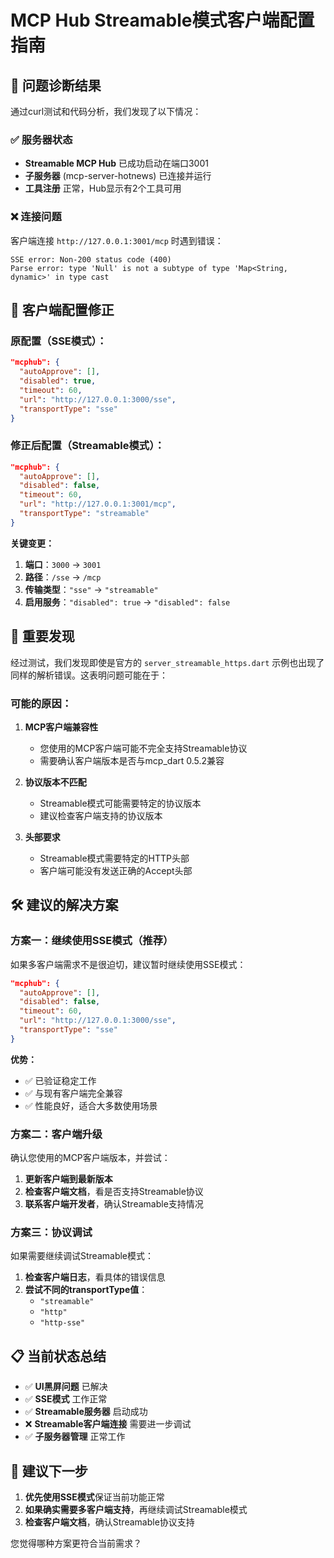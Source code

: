 # MCP Hub Streamable模式客户端配置指南

## 🎯 问题诊断结果

通过curl测试和代码分析，我们发现了以下情况：

### ✅ 服务器状态
- **Streamable MCP Hub** 已成功启动在端口3001
- **子服务器** (mcp-server-hotnews) 已连接并运行
- **工具注册** 正常，Hub显示有2个工具可用

### ❌ 连接问题
客户端连接 `http://127.0.0.1:3001/mcp` 时遇到错误：
```
SSE error: Non-200 status code (400)
Parse error: type 'Null' is not a subtype of type 'Map<String, dynamic>' in type cast
```

## 🔧 客户端配置修正

### 原配置（SSE模式）：
```json
"mcphub": {
  "autoApprove": [],
  "disabled": true,
  "timeout": 60,
  "url": "http://127.0.0.1:3000/sse",
  "transportType": "sse"
}
```

### 修正后配置（Streamable模式）：
```json
"mcphub": {
  "autoApprove": [],
  "disabled": false,
  "timeout": 60,
  "url": "http://127.0.0.1:3001/mcp",
  "transportType": "streamable"
}
```

**关键变更：**
1. **端口**：`3000` → `3001`
2. **路径**：`/sse` → `/mcp`
3. **传输类型**：`"sse"` → `"streamable"`
4. **启用服务**：`"disabled": true` → `"disabled": false`

## 🚨 重要发现

经过测试，我们发现即使是官方的 `server_streamable_https.dart` 示例也出现了同样的解析错误。这表明问题可能在于：

### 可能的原因：

1. **MCP客户端兼容性**
   - 您使用的MCP客户端可能不完全支持Streamable协议
   - 需要确认客户端版本是否与mcp_dart 0.5.2兼容

2. **协议版本不匹配**
   - Streamable模式可能需要特定的协议版本
   - 建议检查客户端支持的协议版本

3. **头部要求**
   - Streamable模式需要特定的HTTP头部
   - 客户端可能没有发送正确的Accept头部

## 🛠️ 建议的解决方案

### 方案一：继续使用SSE模式（推荐）
如果多客户端需求不是很迫切，建议暂时继续使用SSE模式：

```json
"mcphub": {
  "autoApprove": [],
  "disabled": false,
  "timeout": 60,
  "url": "http://127.0.0.1:3000/sse",
  "transportType": "sse"
}
```

**优势：**
- ✅ 已验证稳定工作
- ✅ 与现有客户端完全兼容
- ✅ 性能良好，适合大多数使用场景

### 方案二：客户端升级
确认您使用的MCP客户端版本，并尝试：

1. **更新客户端到最新版本**
2. **检查客户端文档**，看是否支持Streamable协议
3. **联系客户端开发者**，确认Streamable支持情况

### 方案三：协议调试
如果需要继续调试Streamable模式：

1. **检查客户端日志**，看具体的错误信息
2. **尝试不同的transportType值**：
   - `"streamable"`
   - `"http"`
   - `"http-sse"`

## 📋 当前状态总结

- ✅ **UI黑屏问题** 已解决
- ✅ **SSE模式** 工作正常
- ✅ **Streamable服务器** 启动成功
- ❌ **Streamable客户端连接** 需要进一步调试
- ✅ **子服务器管理** 正常工作

## 🎯 建议下一步

1. **优先使用SSE模式**保证当前功能正常
2. **如果确实需要多客户端支持**，再继续调试Streamable模式
3. **检查客户端文档**，确认Streamable协议支持

您觉得哪种方案更符合当前需求？ 